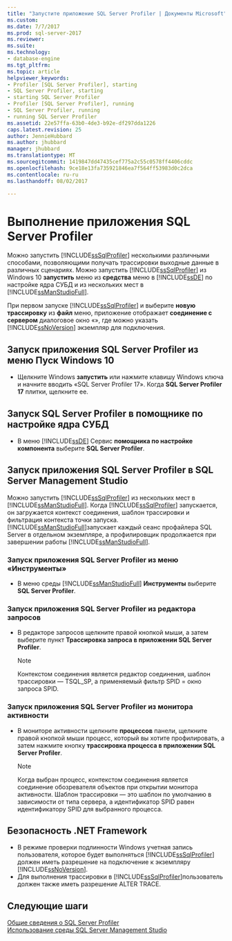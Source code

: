 ```yaml
---
title: "Запустите приложение SQL Server Profiler | Документы Microsoft"
ms.custom: 
ms.date: 7/7/2017
ms.prod: sql-server-2017
ms.reviewer: 
ms.suite: 
ms.technology:
- database-engine
ms.tgt_pltfrm: 
ms.topic: article
helpviewer_keywords:
- Profiler [SQL Server Profiler], starting
- SQL Server Profiler, starting
- starting SQL Server Profiler
- Profiler [SQL Server Profiler], running
- SQL Server Profiler, running
- running SQL Server Profiler
ms.assetid: 22e57ffa-63b0-4de3-b92e-df297dda1226
caps.latest.revision: 25
author: JennieHubbard
ms.author: jhubbard
manager: jhubbard
ms.translationtype: MT
ms.sourcegitcommit: 1419847dd47435cef775a2c55c0578ff4406cddc
ms.openlocfilehash: 9ce18e13fa735921846ea7f564ff53983d0c2dca
ms.contentlocale: ru-ru
ms.lasthandoff: 08/02/2017

---
```

# <a name="run-sql-server-profiler"></a>Выполнение приложения SQL Server Profiler
  Можно запустить [!INCLUDE[ssSqlProfiler](../../includes/sssqlprofiler-md.md)] несколькими различными способами, позволяющими получать трассировки выходные данные в различных сценариях. Можно запустить [!INCLUDE[ssSqlProfiler](../../includes/sssqlprofiler-md.md)] из Windows 10 **запустить** меню из **средства** меню в [!INCLUDE[ssDE](../../includes/ssde-md.md)] по настройке ядра СУБД и из нескольких мест в [!INCLUDE[ssManStudioFull](../../includes/ssmanstudiofull-md.md)].  
  
При первом запуске [!INCLUDE[ssSqlProfiler](../../includes/sssqlprofiler-md.md)] и выберите **новую трассировку** из **файл** меню, приложение отображает **соединение с сервером** диалоговое окно «», где можно указать [!INCLUDE[ssNoVersion](../../includes/ssnoversion-md.md)] экземпляр для подключения.  
## <a name="to-start-sql-server-profiler-from-the-windows-10-start-menu"></a>Запуск приложения SQL Server Profiler из меню Пуск Windows 10  
-  Щелкните Windows **запустить** или нажмите клавишу Windows ключа и начните вводить «SQL Server Profiler 17». Когда **SQL Server Profiler 17** плитки, щелкните ее.   

## <a name="to-start-sql-server-profiler-in-database-engine-tuning-advisor"></a>Запуск SQL Server Profiler в помощнике по настройке ядра СУБД  
-  В меню [!INCLUDE[ssDE](../../includes/ssde-md.md)] Сервис **помощника по настройке компонента** выберите **SQL Server Profiler**.  

## <a name="to-start-sql-server-profiler-in-sql-server-management-studio"></a>Запуск приложения SQL Server Profiler в SQL Server Management Studio  
 Можно запустить [!INCLUDE[ssSqlProfiler](../../includes/sssqlprofiler-md.md)] из нескольких мест в [!INCLUDE[ssManStudioFull](../../includes/ssmanstudiofull-md.md)]. Когда [!INCLUDE[ssSqlProfiler](../../includes/sssqlprofiler-md.md)] запускается, он загружается контекст соединения, шаблон трассировки и фильтрация контекста точки запуска. [!INCLUDE[ssManStudioFull](../../includes/ssmanstudiofull-md.md)]запускает каждый сеанс профайлера SQL Server в отдельном экземпляре, а профилировщик продолжается при завершении работы [!INCLUDE[ssManStudioFull](../../includes/ssmanstudiofull-md.md)].  
### <a name="to-start-sql-server-profiler-from-the-tools-menu"></a>Запуск приложения SQL Server Profiler из меню «Инструменты»  
-  В меню среды [!INCLUDE[ssManStudioFull](../../includes/ssmanstudiofull-md.md)] **Инструменты** выберите **SQL Server Profiler**.  

### <a name="to-start-sql-server-profiler-from-the-query-editor"></a>Запуск приложения SQL Server Profiler из редактора запросов  
- В редакторе запросов щелкните правой кнопкой мыши, а затем выберите пункт **Трассировка запроса в приложении SQL Server Profiler**.  

  > [!NOTE]  
  >  Контекстом соединения является редактор соединения, шаблон трассировки — TSQL_SP, а применяемый фильтр SPID = окно запроса SPID.  
    
### <a name="to-start-sql-server-profiler-from-activity-monitor"></a>Запуск приложения SQL Server Profiler из монитора активности  
- В мониторе активности щелкните **процессов** панели, щелкните правой кнопкой мыши процесс, который вы хотите профилировать, а затем нажмите кнопку **трассировка процесса в приложении SQL Server Profiler**.  

    > [!NOTE]  
    >  Когда выбран процесс, контекстом соединения является соединение обозревателя объектов при открытии монитора активности. Шаблон трассировки — это шаблон по умолчанию в зависимости от типа сервера, а идентификатор SPID равен идентификатору SPID для выбранного процесса.  
    
## <a name="net-framework-security"></a>Безопасность .NET Framework  
- В режиме проверки подлинности Windows учетная запись пользователя, которое будет выполняться [!INCLUDE[ssSqlProfiler](../../includes/sssqlprofiler-md.md)] должен иметь разрешение на подключение к экземпляру [!INCLUDE[ssNoVersion](../../includes/ssnoversion-md.md)].  
- Для выполнения трассировки в [!INCLUDE[ssSqlProfiler](../../includes/sssqlprofiler-md.md)]пользователь должен также иметь разрешение ALTER TRACE.  

## <a name="next-steps"></a>Следующие шаги  
 [Общие сведения о SQL Server Profiler](../../tools/sql-server-profiler/sql-server-profiler.md)   
 [Использование среды SQL Server Management Studio](http://msdn.microsoft.com/library/f289e978-14ca-46ef-9e61-e1fe5fd593be)  

